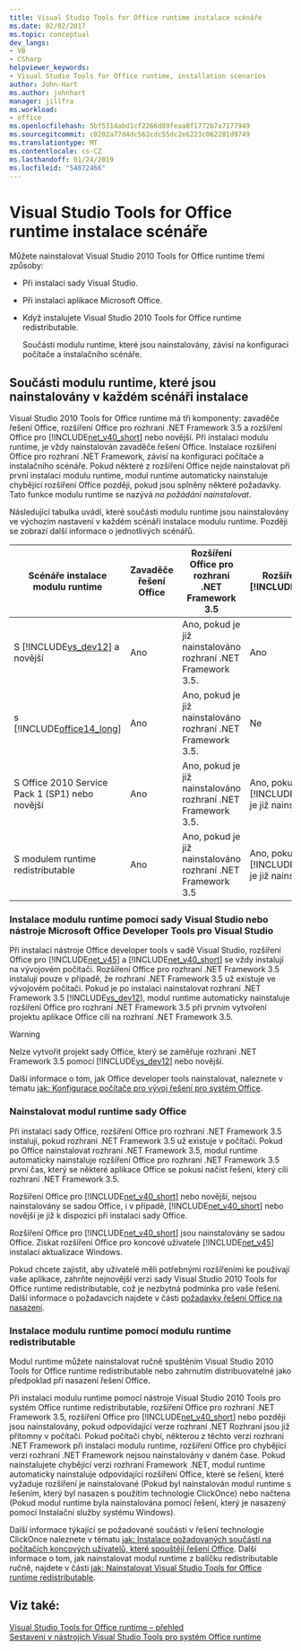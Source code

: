 ```yaml
---
title: Visual Studio Tools for Office runtime instalace scénáře
ms.date: 02/02/2017
ms.topic: conceptual
dev_langs:
- VB
- CSharp
helpviewer_keywords:
- Visual Studio Tools for Office runtime, installation scenarios
author: John-Hart
ms.author: johnhart
manager: jillfra
ms.workload:
- office
ms.openlocfilehash: 5bf5314abd1cf2266d89feaa8f1772b7a7177949
ms.sourcegitcommit: c0202a77d4dc562cdc55dc2e6223c062281d9749
ms.translationtype: MT
ms.contentlocale: cs-CZ
ms.lasthandoff: 01/24/2019
ms.locfileid: "54872466"
---
```

# <a name="visual-studio-tools-for-office-runtime-installation-scenarios"></a>Visual Studio Tools for Office runtime instalace scénáře
  Můžete nainstalovat Visual Studio 2010 Tools for Office runtime třemi způsoby:  
  
- Při instalaci sady Visual Studio.  
  
- Při instalaci aplikace Microsoft Office.  
  
- Když instalujete Visual Studio 2010 Tools for Office runtime redistributable.  
  
  Součásti modulu runtime, které jsou nainstalovány, závisí na konfiguraci počítače a instalačního scénáře.  
  
## <a name="runtime-components-that-are-installed-in-each-installation-scenario"></a>Součásti modulu runtime, které jsou nainstalovány v každém scénáři instalace  
 Visual Studio 2010 Tools for Office runtime má tři komponenty: zavaděče řešení Office, rozšíření Office pro rozhraní .NET Framework 3.5 a rozšíření Office pro [!INCLUDE[net_v40_short](../sharepoint/includes/net-v40-short-md.md)] nebo novější. Při instalaci modulu runtime, je vždy nainstalován zavaděče řešení Office. Instalace rozšíření Office pro rozhraní .NET Framework, závisí na konfiguraci počítače a instalačního scénáře. Pokud některé z rozšíření Office nejde nainstalovat při první instalaci modulu runtime, modul runtime automaticky nainstaluje chybějící rozšíření Office později, pokud jsou splněny některé požadavky. Tato funkce modulu runtime se nazývá *na požádání nainstalovat*.  
  
 Následující tabulka uvádí, které součásti modulu runtime jsou nainstalovány ve výchozím nastavení v každém scénáři instalace modulu runtime. Později se zobrazí další informace o jednotlivých scénářů.  
  
|Scénáře instalace modulu runtime|Zavaděče řešení Office|Rozšíření Office pro rozhraní .NET Framework 3.5|Rozšíření Office pro [!INCLUDE[net_v40_short](../sharepoint/includes/net-v40-short-md.md)]|Rozšíření Office pro [!INCLUDE[net_v45](../vsto/includes/net-v45-md.md)]|  
|-----------------------------------|----------------------------|--------------------------------------------------| - |---------------------------------------------------------------------------|  
|S [!INCLUDE[vs_dev12](../vsto/includes/vs-dev12-md.md)] a novější|Ano|Ano, pokud je již nainstalováno rozhraní .NET Framework 3.5.|Ano|Ano|  
|s [!INCLUDE[office14_long](../vsto/includes/office14-long-md.md)]|Ano|Ano, pokud je již nainstalováno rozhraní .NET Framework 3.5.|Ne|Ne|  
|S Office 2010 Service Pack 1 (SP1) nebo novější|Ano|Ano, pokud je již nainstalováno rozhraní .NET Framework 3.5.|Ano, pokud [!INCLUDE[net_v40_short](../sharepoint/includes/net-v40-short-md.md)] je již nainstalována.|Ne|  
|S modulem runtime redistributable|Ano|Ano, pokud je již nainstalováno rozhraní .NET Framework 3.5|Ano, pokud [!INCLUDE[net_v40_short](../sharepoint/includes/net-v40-short-md.md)] je již nainstalována.|Ano, pokud [!INCLUDE[net_v45](../vsto/includes/net-v45-md.md)] je již nainstalována.|  
  
### <a name="install-the-runtime-with-visual-studio-or-the-microsoft-office-developer-tools-for-visual-studio"></a>Instalace modulu runtime pomocí sady Visual Studio nebo nástroje Microsoft Office Developer Tools pro Visual Studio  
 Při instalaci nástroje Office developer tools v sadě Visual Studio, rozšíření Office pro [!INCLUDE[net_v45](../vsto/includes/net-v45-md.md)] a [!INCLUDE[net_v40_short](../sharepoint/includes/net-v40-short-md.md)] se vždy instalují na vývojovém počítači. Rozšíření Office pro rozhraní .NET Framework 3.5 instalují pouze v případě, že rozhraní .NET Framework 3.5 už existuje ve vývojovém počítači. Pokud je po instalaci nainstalovat rozhraní .NET Framework 3.5 [!INCLUDE[vs_dev12](../vsto/includes/vs-dev12-md.md)], modul runtime automaticky nainstaluje rozšíření Office pro rozhraní .NET Framework 3.5 při prvním vytvoření projektu aplikace Office cílí na rozhraní .NET Framework 3.5.  
  
> [!WARNING]  
>  Nelze vytvořit projekt sady Office, který se zaměřuje rozhraní .NET Framework 3.5 pomocí [!INCLUDE[vs_dev12](../vsto/includes/vs-dev12-md.md)] nebo novější.  
  
 Další informace o tom, jak Office developer tools nainstalovat, naleznete v tématu [jak: Konfigurace počítače pro vývoj řešení pro systém Office](../vsto/how-to-configure-a-computer-to-develop-office-solutions.md).  
  
### <a name="install-the-runtime-with-office"></a>Nainstalovat modul runtime sady Office  
 Při instalaci sady Office, rozšíření Office pro rozhraní .NET Framework 3.5 instalují, pokud rozhraní .NET Framework 3.5 už existuje v počítači. Pokud po Office nainstalovat rozhraní .NET Framework 3.5, modul runtime automaticky nainstaluje rozšíření Office pro rozhraní .NET Framework 3.5 první čas, který se některé aplikace Office se pokusí načíst řešení, který cílí rozhraní .NET Framework 3.5.  
  
 Rozšíření Office pro [!INCLUDE[net_v40_short](../sharepoint/includes/net-v40-short-md.md)] nebo novější, nejsou nainstalovány se sadou Office, i v případě, [!INCLUDE[net_v40_short](../sharepoint/includes/net-v40-short-md.md)] nebo novější je již k dispozici při instalaci sady Office.  
  
 Rozšíření Office pro [!INCLUDE[net_v40_short](../sharepoint/includes/net-v40-short-md.md)] jsou nainstalovány se sadou Office. Získat rozšíření Office pro koncové uživatele [!INCLUDE[net_v45](../vsto/includes/net-v45-md.md)] instalací aktualizace Windows.  
  
 Pokud chcete zajistit, aby uživatelé měli potřebnými rozšířeními ke používají vaše aplikace, zahrňte nejnovější verzi sady Visual Studio 2010 Tools for Office runtime redistributable, což je nezbytná podmínka pro vaše řešení. Další informace o požadavcích najdete v části [požadavky řešení Office na nasazení](https://msdn.microsoft.com/9f672809-43a3-40a1-9057-397ce3b5126e).  
  
### <a name="install-the-runtime-by-using-the-runtime-redistributable"></a>Instalace modulu runtime pomocí modulu runtime redistributable  
 Modul runtime můžete nainstalovat ručně spuštěním Visual Studio 2010 Tools for Office runtime redistributable nebo zahrnutím distribuovatelné jako předpoklad při nasazení řešení Office.  
  
 Při instalaci modulu runtime pomocí nástroje Visual Studio 2010 Tools pro systém Office runtime redistributable, rozšíření Office pro rozhraní .NET Framework 3.5, rozšíření Office pro [!INCLUDE[net_v40_short](../sharepoint/includes/net-v40-short-md.md)] nebo později jsou nainstalovány, pokud odpovídající verze rozhraní .NET Rozhraní jsou již přítomny v počítači. Pokud počítači chybí, některou z těchto verzí rozhraní .NET Framework při instalaci modulu runtime, rozšíření Office pro chybějící verzi rozhraní .NET Framework nejsou nainstalovány v daném čase. Pokud nainstalujete chybějící verzi rozhraní Framework .NET, modul runtime automaticky nainstaluje odpovídající rozšíření Office, které se řešení, které vyžaduje rozšíření je nainstalované (Pokud byl nainstalován modul runtime s řešením, který byl nasazen s použitím technologie ClickOnce) nebo načtena (Pokud modul runtime byla nainstalována pomocí řešení, který je nasazený pomocí Instalační služby systému Windows).  
  
 Další informace týkající se požadované součásti v řešení technologie ClickOnce naleznete v tématu [jak: Instalace požadovaných součástí na počítačích koncových uživatelů, které spouštějí řešení Office](https://msdn.microsoft.com/74dd2c52-838f-4abf-b2b4-4d7b0c2a0a98). Další informace o tom, jak nainstalovat modul runtime z balíčku redistributable ručně, najdete v části [jak: Nainstalovat Visual Studio Tools for Office runtime redistributable](../vsto/how-to-install-the-visual-studio-tools-for-office-runtime-redistributable.md).  
  
## <a name="see-also"></a>Viz také:  
 [Visual Studio Tools for Office runtime – přehled](../vsto/visual-studio-tools-for-office-runtime-overview.md)   
 [Sestavení v nástrojích Visual Studio Tools pro systém Office runtime](../vsto/assemblies-in-the-visual-studio-tools-for-office-runtime.md)  

